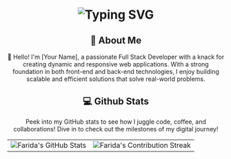 <div align="center">
    <h1>
        <img src="https://readme-typing-svg.herokuapp.com?font=Jetbrains+mono&size=40&duration=3000&color=33FF33&center=true&vCenter=true&width=435&lines=Hey..+I'm+Farida;This+is..;..my+Github..;" alt="Typing SVG"/>
    </h1>
</div>

<!-- about me -->
<div align="center">
    <h2>🚀 About Me</h2>
    <p>👋 Hello! I'm [Your Name], a passionate Full Stack Developer with a knack for creating dynamic and responsive web applications. With a strong foundation in both front-end and back-end technologies, I enjoy building scalable and efficient solutions that solve real-world problems.</p>
</div>

<!-- github stats -->
<div align="center">
<h2 align="center" class="section-heading"> 💻 Github Stats</h2>
<p>Peek into my GitHub stats to see how I juggle code, coffee, and collaborations! Dive in to check out the milestones of my digital journey!</p>
 <table align="center" width="100%" height="100%" >
    <tr>
       <td><img style="border: none;" src="https://github-profile-summary-cards.vercel.app/api/cards/profile-details?username=farida-mullamitha&theme=github_dark" alt="Farida's GitHub Stats"/></td>   
       <td><img style="border: none;" src="https://github-readme-streak-stats.herokuapp.com/?user=farida-mullamitha&theme=merko" alt="Farida's Contribution Streak"/></td>
    </tr>
 </table>

 <table align="center" width="100%" height="100%" >
    <tr>
        <td><img style="border: none;" src="https://github-profile-summary-cards.vercel.app/api/cards/stats?username=farida-mullamitha&theme=github_dark" alt="Farida's GitHub Stats"/></td>
        <td><img style="border: none;" src="https://github-profile-summary-cards.vercel.app/api/cards/productive-time?username=farida-mullamitha&theme=github_dark&utcOffset=10" alt="Zane's GitHub Stats"/>
        <td><img style="border: none;" src="https://github-profile-summary-cards.vercel.app/api/cards/repos-per-language?username=farida-mullamitha&theme=github_dark" alt="Farida's GitHub Stats"/></td>
        <td><img style="border: none;" src="https://github-profile-summary-cards.vercel.app/api/cards/most-commit-language?username=farida-mullamitha&theme=github_dark" alt="Farida's GitHub Stats"/></td>
    </tr>
 </table>
</div>

